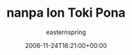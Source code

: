 ---
title: 'nanpa lon Toki Pona'
posts: 14
hash: 't575'
author: 'easternspring'
date: 2006-11-24T16:21:00+00:00
sources:
  - http://forums.tokipona.org/viewtopic.php%3Ft=575.html
---